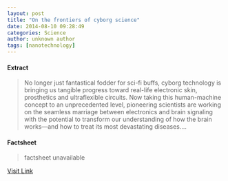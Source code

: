 ```yaml
---
layout: post
title: "On the frontiers of cyborg science"
date: 2014-08-10 09:28:49
categories: Science
author: unknown author
tags: [nanotechnology]
---
```



#### Extract
>No longer just fantastical fodder for sci-fi buffs, cyborg technology is bringing us tangible progress toward real-life electronic skin, prosthetics and ultraflexible circuits. Now taking this human-machine concept to an unprecedented level, pioneering scientists are working on the seamless marriage between electronics and brain signaling with the potential to transform our understanding of how the brain works—and how to treat its most devastating diseases....

#### Factsheet
>factsheet unavailable

[Visit Link](http://phys.org/news326867181.html)


